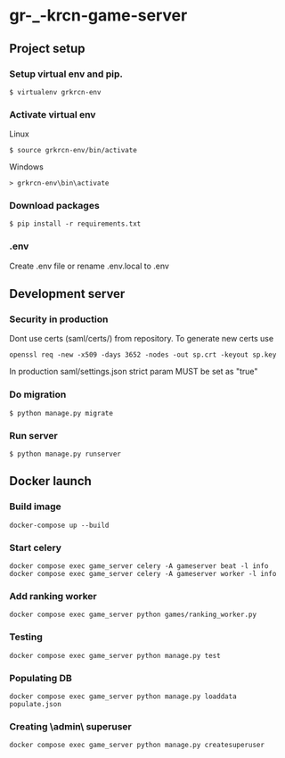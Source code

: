 # gr-_-krcn-game-server


## Project setup
### Setup virtual env and pip.
```
$ virtualenv grkrcn-env
```
### Activate virtual env
Linux
```
$ source grkrcn-env/bin/activate
```
Windows
```
> grkrcn-env\bin\activate
```
### Download packages
```
$ pip install -r requirements.txt
```
### .env
Create .env file or rename .env.local to .env

## Development server
### Security in production
Dont use certs (saml/certs/) from repository. To generate new certs use
```
openssl req -new -x509 -days 3652 -nodes -out sp.crt -keyout sp.key
```
In production saml/settings.json strict param MUST be set as "true"

### Do migration
```
$ python manage.py migrate
```
### Run server
```
$ python manage.py runserver
```


## Docker launch
### Build image
```
docker-compose up --build
```

### Start celery
```
docker compose exec game_server celery -A gameserver beat -l info
docker compose exec game_server celery -A gameserver worker -l info
```

### Add ranking worker
```
docker compose exec game_server python games/ranking_worker.py
```


### Testing
```
docker compose exec game_server python manage.py test
```

### Populating DB
```
docker compose exec game_server python manage.py loaddata populate.json
```

### Creating \admin\ superuser
```
docker compose exec game_server python manage.py createsuperuser
```